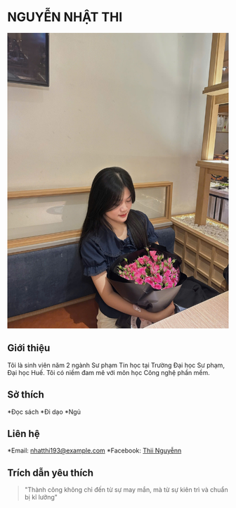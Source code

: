 # NGUYỄN NHẬT THI 
![Ảnh đại diện](avatar.jpg) 
## Giới thiệu
 Tôi là sinh viên năm 2 ngành Sư phạm Tin học tại Trường Đại học Sư phạm, Đại học Huế. Tôi có niềm đam mê với môn học Công nghệ phần mềm.
## Sở thích
*Đọc sách
*Đi dạo
*Ngủ
## Liên hệ
*Email: [nhatthi193@example.com](mailto:nhatthi193@example.com)
*Facebook: [Thii Nguyễnn](https://www.facebook.com/nhatthixinkdep)
## Trích dẫn yêu thích
> "Thành công không chỉ đến từ sự may mắn, mà từ sự kiên trì và chuẩn bị kĩ lưỡng"
